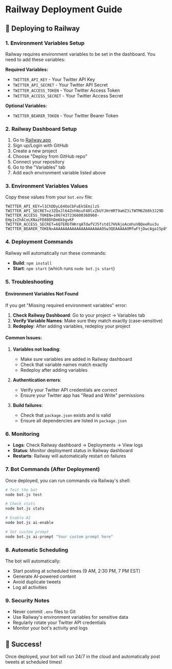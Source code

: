 # Railway Deployment Guide

## 🚀 Deploying to Railway

### 1. Environment Variables Setup

Railway requires environment variables to be set in the dashboard. You need to add these variables:

**Required Variables:**
- `TWITTER_API_KEY` - Your Twitter API Key
- `TWITTER_API_SECRET` - Your Twitter API Secret  
- `TWITTER_ACCESS_TOKEN` - Your Twitter Access Token
- `TWITTER_ACCESS_SECRET` - Your Twitter Access Secret

**Optional Variables:**
- `TWITTER_BEARER_TOKEN` - Your Twitter Bearer Token

### 2. Railway Dashboard Setup

1. Go to [Railway.app](https://railway.app)
2. Sign up/Login with GitHub
3. Create a new project
4. Choose "Deploy from GitHub repo"
5. Connect your repository
6. Go to the "Variables" tab
7. Add each environment variable listed above

### 3. Environment Variables Values

Copy these values from your `bot.env` file:

```
TWITTER_API_KEY=l1ChDDyL64OoCbFuEkSEmilzS
TWITTER_API_SECRET=z3ZQxJl64ZnhNsuF40lxZbUYJHrHRT9aHZ3iTWTM6Z68h3J29D
TWITTER_ACCESS_TOKEN=1067437236600360960-EHp1xIhACeLKNazFD88DhDm6kbgvKF
TWITTER_ACCESS_SECRET=6Q7ERbTHKrqATdwfVJ5fstd17HVAjoAcmhuVBQeeRuv3u
TWITTER_BEARER_TOKEN=AAAAAAAAAAAAAAAAAAAAAOSw3QEAAAAAOMfwFtjDwcAga15p8YzfbInkHgw%3DPJ6Fu0EYDtJitsbb9gLsc0ZvCKYkgDtk9rspwiVm2a7oRt6OkS
```

### 4. Deployment Commands

Railway will automatically run these commands:
- **Build**: `npm install`
- **Start**: `npm start` (which runs `node bot.js start`)

### 5. Troubleshooting

#### Environment Variables Not Found
If you get "Missing required environment variables" error:

1. **Check Railway Dashboard**: Go to your project → Variables tab
2. **Verify Variable Names**: Make sure they match exactly (case-sensitive)
3. **Redeploy**: After adding variables, redeploy your project

#### Common Issues:

1. **Variables not loading**: 
   - Make sure variables are added in Railway dashboard
   - Check that variable names match exactly
   - Redeploy after adding variables

2. **Authentication errors**:
   - Verify your Twitter API credentials are correct
   - Ensure your Twitter app has "Read and Write" permissions

3. **Build failures**:
   - Check that `package.json` exists and is valid
   - Ensure all dependencies are listed in `package.json`

### 6. Monitoring

- **Logs**: Check Railway dashboard → Deployments → View logs
- **Status**: Monitor deployment status in Railway dashboard
- **Restarts**: Railway will automatically restart on failures

### 7. Bot Commands (After Deployment)

Once deployed, you can run commands via Railway's shell:

```bash
# Test the bot
node bot.js test

# Check stats
node bot.js stats

# Enable AI
node bot.js ai-enable

# Set custom prompt
node bot.js ai-prompt "Your custom prompt here"
```

### 8. Automatic Scheduling

The bot will automatically:
- Start posting at scheduled times (9 AM, 2:30 PM, 7 PM EST)
- Generate AI-powered content
- Avoid duplicate tweets
- Log all activities

### 9. Security Notes

- Never commit `.env` files to Git
- Use Railway's environment variables for sensitive data
- Regularly rotate your Twitter API credentials
- Monitor your bot's activity and logs

## 🎉 Success!

Once deployed, your bot will run 24/7 in the cloud and automatically post tweets at scheduled times! 